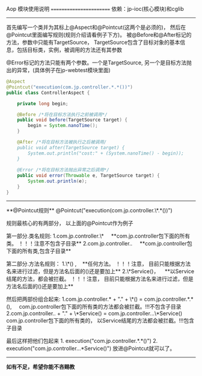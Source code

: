 Aop 模块使用说明
`======================`
依赖：jp-ioc(核心模块)和cglib

<hr>
首先编写一个类并为其标上@Aspect和@Pointcut(这两个是必须的)， 然后在@Pointcut里面编写规则(规则介绍请看例子下方)。
被@Before和@After标记的方法，参数中只能有TargetSource， TargetSource包含了目标对象的基本信息，包括目标类，实例，被调用的方法还有其参数

@Error标记的方法只能有两个参数。一个是TargetSource, 另一个是目标方法抛出的异常，(具体例子在jp-webtest模块里面)
```java
@Aspect
@Pointcut("execution(com.jp.controller.*.*())")
public class ControllerAspect {

    private long begin;

    @Before /*将在目标方法执行之前被调用*/
    public void before(TargetSource target) {
        begin = System.nanoTime();
    }

    @After /*将在目标方法被执行之后被调用/
    public void after(TargetSource target) {
        System.out.println("cost:" + (System.nanoTime() - begin));
    }
    
    @Error /*将在目标方法抛出异常之后调用*/
    public void error(Throwable e, TargetSource target) {
        System.out.println(e);
    }
}
```
<hr>
**@Pointcut规则**
@Pointcut("execution(com.jp.controller.\*.*())")

规则最核心的有两部分， 以上面的@Pointcut作为例子
  <p> 第一部分.类名规则:
   1.com.jp.controller.\* &nbsp;&nbsp;&nbsp; **com.jp.controller包下面的所有类。 ！！！注意不包含子目录**
   2.com.jp.controller.. &nbsp;&nbsp;&nbsp; **com.jp.controller包下面的所有类,包含子目录**
  </p>
  <p>                   
  第二部分.方法名规则： 
  1.\*() ,&nbsp;&nbsp;&nbsp; **任何方法。 ！！！注意， 目前只能根据方法名来进行过滤，但是方法名后面的()还是要加上**
  2.\*Service()，&nbsp;&nbsp;&nbsp; **以Service结尾的方法，都会被拦截。  ！！！注意， 目前只能根据方法名来进行过滤，但是方法名后面的()还是要加上**
  </p>                      
  然后把两部份组合起来: 
         1.com.jp.controller.* + "." + \*() = com.jp.controller.*.*(),  &nbsp;&nbsp;&nbsp;  com.jp.controller包下面的所有类的方法都会被拦截。!!!不包含子目录
         2.com.jp.controller.. + "." + \*Service() = com.jp.controller...\*Service()  &nbsp;&nbsp;&nbsp; com.jp.controller包下面的所有类的， 以Service结尾的方法都会被拦截。!!!包含子目录                

  最后这样把他们包起来
    1. execution("com.jp.controller.\*.*()")
    2. execution("com.jp.controller...\*Service()")
  放进@Pointcut就可以了。
<hr>

**如有不足，希望你能不吝赐教**
    

